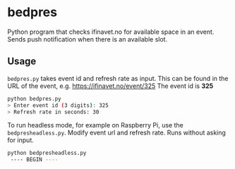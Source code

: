 # bedpres
Python program that checks ifinavet.no for available space in an event. Sends push notification when there is an available slot. 

## Usage

`bedpres.py` takes event id and refresh rate as input. This can be found in the URL of the event, e.g. https://ifinavet.no/event/325
The event id is **325**

```bash
python bedpres.py
> Enter event id (3 digits): 325
> Refresh rate in seconds: 30

```

To run headless mode, for example on Raspberry Pi, 
use the `bedpresheadless.py`. Modify event url and refresh rate. Runs without asking for input. 

```bash
python bedpresheadless.py
 ---- BEGIN ----
```
